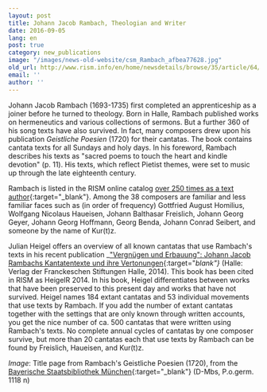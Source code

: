 ```yaml
---
layout: post
title: Johann Jacob Rambach, Theologian and Writer
date: 2016-09-05
lang: en
post: true
category: new_publications
image: "/images/news-old-website/csm_Rambach_afbea77628.jpg"
old_url: http://www.rism.info/en/home/newsdetails/browse/35/article/64/johann-jacob-rambach-theologian-and-writer.html
email: ''
author: ''
---
```


Johann Jacob Rambach (1693-1735) first completed an apprenticeship as a joiner before he turned to theology. Born in Halle, Rambach published works on hermeneutics and various collections of sermons. But a further 360 of his song texts have also survived. In fact, many composers drew upon his publication _Geistliche Poesien_ (1720) for their cantatas. The book contains cantata texts for all Sundays and holy days. In his foreword, Rambach describes his texts as "sacred poems to touch the heart and kindle devotion" (p. 11). His texts, which reflect Pietist themes, were set to music up through the late eighteenth century.

Rambach is listed in the RISM online catalog [over 250 times as a text author](https://opac.rism.info/search?View=rism&q=119091852&Language=en){:target="_blank"}. Among the 38 composers are familiar and less familiar faces such as (in order of frequency) Gottfried August Homilius, Wolfgang Nicolaus Haueisen, Johann Balthasar Freislich, Johann Georg Geyer, Johann Georg Hoffmann, Georg Benda, Johann Conrad Seibert, and someone by the name of Kur(t)z.

Julian Heigel offers an overview of all known cantatas that use Rambach's texts in his recent publication _["Vergnügen und Erbauung": Johann Jacob Rambachs Kantatentexte und ihre Vertonungen](https://www.francke-halle.de/de/verlag/){:target="_blank"}_ (Halle: Verlag der Franckeschen Stiftungen Halle, 2014). This book has been cited in RISM as HeigelR 2014. In his book, Heigel differentiates between works that have been preserved to this present day and works that have not survived. Heigel names 184 extant cantatas and 53 individual movements that use texts by Rambach. If you add the number of extant cantatas together with the settings that are only known through written accounts, you get the nice number of ca. 500 cantatas that were written using Rambach's texts. No complete annual cycles of cantatas by one composer survive, but more than 20 cantatas each that use texts by Rambach can be found by Freislich, Haueisen, and Kur(t)z.


_Image_: Title page from Rambach's Geistliche Poesien (1720), from the [Bayerische Staatsbibliothek München](http://www.mdz-nbn-resolving.de/urn/resolver.pl?urn=urn:nbn:de:bvb:12-bsb10116678-9){:target="_blank"} (D-Mbs, P.o.germ. 1118 n)
